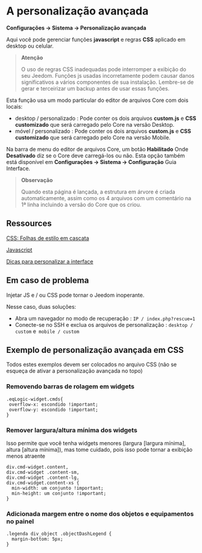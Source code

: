 # A personalização avançada
**Configurações → Sistema → Personalização avançada**

Aqui você pode gerenciar funções **javascript** e regras **CSS** aplicado em desktop ou celular.

> **Atenção**
>
> O uso de regras CSS inadequadas pode interromper a exibição do seu Jeedom. Funções js usadas incorretamente podem causar danos significativos a vários componentes de sua instalação. Lembre-se de gerar e terceirizar um backup antes de usar essas funções.

Esta função usa um modo particular do editor de arquivos Core com dois locais:

- desktop / personalizado : Pode conter os dois arquivos **custom.js** e **CSS customizado** que será carregado pelo Core na versão Desktop.
- móvel / personalizado : Pode conter os dois arquivos **custom.js** e **CSS customizado** que será carregado pelo Core na versão Mobile.

Na barra de menu do editor de arquivos Core, um botão **Habilitado** Onde **Desativado** diz se o Core deve carregá-los ou não. Esta opção também está disponível em **Configurações → Sistema → Configuração** Guia Interface.

> **Observação**
>
> Quando esta página é lançada, a estrutura em árvore é criada automaticamente, assim como os 4 arquivos com um comentário na 1ª linha incluindo a versão do Core que os criou.

## Ressources

[CSS: Folhas de estilo em cascata](https://developer.mozilla.org/en-US/docs/Web/CSS)

[Javascript](https://developer.mozilla.org/en-US/docs/Web/JavaScript)

[Dicas para personalizar a interface](https://kiboost.github.io/jeedom_docs/jeedomV4Tips/Interface/)

## Em caso de problema

Injetar JS e / ou CSS pode tornar o Jeedom inoperante.

Nesse caso, duas soluções:

- Abra um navegador no modo de recuperação : `IP / index.php?rescue=1`
- Conecte-se no SSH e exclua os arquivos de personalização : `desktop / custom` e` mobile / custom`

## Exemplo de personalização avançada em CSS

Todos estes exemplos devem ser colocados no arquivo CSS (não se esqueça de ativar a personalização avançada no topo)

### Removendo barras de rolagem em widgets

```
.eqLogic-widget.cmds{
 overflow-x: escondido !important;
 overflow-y: escondido !important;
}
```

### Remover largura/altura mínima dos widgets

Isso permite que você tenha widgets menores (largura [largura mínima], altura [altura mínima]), mas tome cuidado, pois isso pode tornar a exibição menos atraente

```
div.cmd-widget.content,
div.cmd-widget .content-sm,
div.cmd-widget .content-lg,
div.cmd-widget.content-xs {
  min-width: um conjunto !important;
  min-height: um conjunto !important;
}
```

### Adicionada margem entre o nome dos objetos e equipamentos no painel 

```
.legenda div_object .objectDashLegend {
  margin-bottom: 5px;
}
```
